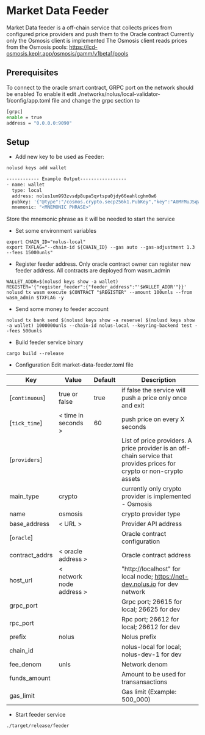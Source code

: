 # Market Data Feeder
Market Data feeder is a  off-chain service that collects prices from configured price providers and push them to the Oracle contract
Currently only the Osmosis client is implemented
The Osmosis client reads prices from the Osmosis pools: https://lcd-osmosis.keplr.app/osmosis/gamm/v1beta1/pools


## Prerequisites

To connect to the oracle smart contract, GRPC port on the network should be enabled
To enable it edit ./networks/nolus/local-validator-1/config/app.toml file and change the grpc section to 

```sh
[grpc]
enable = true
address = "0.0.0.0:9090"
```

## Setup

* Add new key to be used as Feeder:

```sh
nolusd keys add wallet

------------ Example Output-----------------
- name: wallet
  type: local
  address: nolus1um993zvsdp8upa5qvtspu0jdy66eahlcghm0w6
  pubkey: '{"@type":"/cosmos.crypto.secp256k1.PubKey","key":"A0MFMuJSqWpofT3GIQchGyL9bADlC5GEWu3QJHGL/XHZ"}'
  mnemonic: "<MNEMONIC PHRASE>"
```
Store the mnemonic phrase as it will be needed to start the service

* Set some environment variables
```
export CHAIN_ID="nolus-local"
export TXFLAG="--chain-id ${CHAIN_ID} --gas auto --gas-adjustment 1.3 --fees 15000unls"
```

* Register feeder address. Only oracle contract owner can register new feeder address. All contracts are deployed from wasm_admin
```
WALLET_ADDR=$(nolusd keys show -a wallet)
REGISTER='{"register_feeder":{"feeder_address":"'$WALLET_ADDR'"}}'
nolusd tx wasm execute $CONTRACT "$REGISTER" --amount 100unls --from wasm_admin $TXFLAG -y
```

* Send some money to feeder account
```
nolusd tx bank send $(nolusd keys show -a reserve) $(nolusd keys show -a wallet) 1000000unls --chain-id nolus-local --keyring-backend test --fees 500unls
```

* Build feeder service binary
```
cargo build --release
```

* Configuration
Edit market-data-feeder.toml file 

| Key                 | Value                 | Default     | Description |
|---------------------|-----------------------|-------------|-------------|
|  [`continuous`]     | true or false         | true        | if false the service will push a price only once and exit |
|  [`tick_time`]      | < time in seconds >   | 60          | push price on every X seconds |
|  [`providers`]      |                       |             | List of price providers. A price provider is an off-chain service that provides prices for crypto or non-crypto assets |
|  main_type          | crypto                |             | currently only crypto provider is implemented - Osmosis |
|  name               | osmosis               |             | crypto provider type |
|  base_address       | < URL >               |             | Provider API address |
|  [`oracle`]         |                       |             | Oracle contract configuration |
|  contract_addrs     |  < oracle address >   |             | Oracle contract address |
|  host_url           |  < network node address >   |             | "http://localhost" for local node; https://net-dev.nolus.io for dev network |
|  grpc_port          |                       |             | Grpc port; 26615 for local; 26625 for dev |
|  rpc_port           |                       |             | Rpc port; 26612 for local; 26612 for dev |
|  prefix             | nolus                 |             | Nolus prefix |
|  chain_id           |                       |             | nolus-local for local; nolus-dev-1 for dev |
|  fee_denom          | unls                  |             | Network denom |
|  funds_amount       |                       |             | Amount to be used for transansactions |
|  gas_limit          |                       |             | Gas limit (Example: 500_000)   |



* Start feeder service
```
./target/release/feeder
```
